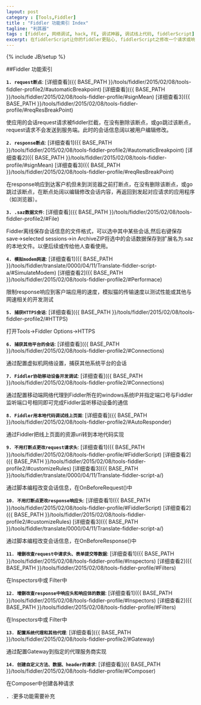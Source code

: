 ```yaml
---
layout: post
category : [Tools,Fiddler]
title : "Fiddler 功能索引 Index"
tagline: "利其器"
tags : [fiddler, 网络调试, hack, FE, 调试神器, 调试线上代码, fiddlerScript]
excerpt: 在fiddlerScript让你的fiddler更贴心, fiddlerScript之修改一个请求或响应
---
```

{% include JB/setup %}

##Fiddler 功能索引

<a id="beforeRequest"></a>**`1. request断点`**: [详细查看]({{ BASE_PATH }}/tools/fiddler/2015/02/08/tools-fiddler-profile2/#automaticBreakpoint) [详细查看]({{ BASE_PATH }}/tools/fiddler/2015/02/08/tools-fiddler-profile/#signMean) [详细查看3]({{ BASE_PATH }}/tools/fiddler/2015/02/08/tools-fiddler-profile/#reqResBreakPoint) 

使应用的会话request请求被fiddler拦截，在没有删除该断点，或go跳过该断点，request请求不会发送到服务端。此时的会话信息阔以被用户编辑修改。 

<a id="afterResponse"></a>**`2. response断点`**: [详细查看1]({{ BASE_PATH }}/tools/fiddler/2015/02/08/tools-fiddler-profile2/#automaticBreakpoint) [详细查看2]({{ BASE_PATH }}/tools/fiddler/2015/02/08/tools-fiddler-profile/#signMean) [详细查看3]({{ BASE_PATH }}/tools/fiddler/2015/02/08/tools-fiddler-profile/#reqResBreakPoint) 

在response响应到达客户机但未到浏览器之前打断点，在没有删除该断点，或go跳过该断点，在断点处阔以编辑修改会话内容，再返回到发起对应请求的应用程序（如浏览器）。

<a id="saz"></a>**`3. .saz数据文件`**: [详细查看]({{ BASE_PATH }}/tools/fiddler/2015/02/08/tools-fiddler-profile2/#File)

Fiddler离线保存会话信息的文件格式，可以选中其中某些会话,然后右键保存save->selected sessions->in ArchiveZIP将选中的会话数据保存到扩展名为.saz的本地文件。以便后续或传给他人查看使用。

<a id="modemSpeed"></a>**`4. 模拟modem网速`**: [详细查看1]({{ BASE_PATH }}/tools/fiddler/translate/0000/04/11/Translate-fiddler-script-a/#SimulateModem) [详细查看2]({{ BASE_PATH }}/tools/fiddler/2015/02/08/tools-fiddler-profile2/#Performace)

限制response响应到客户端应用的速度，模拟猫的传输速度以测试性能或其他与网速相关的开发测试

<a id="catchHttps"></a>**`5. 捕获HTTPS会话`**: [详细查看]({{ BASE_PATH }}/tools/fiddler/2015/02/08/tools-fiddler-profile2/#HTTPS)

打开Tools->Fiddler Options->HTTPS 

<a id="catchOtherPlatform"></a>**`6. 捕获其他平台的会话`**: [详细查看]({{ BASE_PATH }}/tools/fiddler/2015/02/08/tools-fiddler-profile2/#Connections)

通过配置虚拟机网络设置，捕获其他系统平台的会话 

<a id="catchMobile"></a>**`7. Fiddler协助移动设备开发调试`**: [详细查看]({{ BASE_PATH }}/tools/fiddler/2015/02/08/tools-fiddler-profile2/#Connections)

通过配置移动端网络代理到Fiddler所在的windows系统IP并指定端口号与Fiddler监听端口号相同即可完成Fiddler监听移动设备的通信 

<a id="debugOnlinePage"></a>**`8. Fiddler用本地代码调试线上页面`**: [详细查看]({{ BASE_PATH }}/tools/fiddler/2015/02/08/tools-fiddler-profile2/#AutoResponder)

通过Fiddler把线上页面的资源uri转到本地代码实现  

<a id="changeRequest"></a>**`9. 不用打断点更改request请求头`**: [详细查看1]({{ BASE_PATH }}/tools/fiddler/2015/02/08/tools-fiddler-profile/#FiddlerScript) [详细查看2]({{ BASE_PATH }}/tools/fiddler/2015/02/08/tools-fiddler-profile2/#customizeRules) [详细查看3]({{ BASE_PATH }}/tools/fiddler/translate/0000/04/11/Translate-fiddler-script-a/) 

通过脚本编程改变会话信息，在OnBeforeRequest()中 

<a id="changeResponse"></a>**`10. 不用打断点更改response响应头`**: [详细查看1]({{ BASE_PATH }}/tools/fiddler/2015/02/08/tools-fiddler-profile/#FiddlerScript) [详细查看2]({{ BASE_PATH }}/tools/fiddler/2015/02/08/tools-fiddler-profile2/#customizeRules) [详细查看3]({{ BASE_PATH }}/tools/fiddler/translate/0000/04/11/Translate-fiddler-script-a/) 

通过脚本编程改变会话信息，在OnBeforeResponse()中 

<a id="requestCURD"></a>**`11. 增删改查request中请求头、表单提交等数据`**: [详细查看1]({{ BASE_PATH }}/tools/fiddler/2015/02/08/tools-fiddler-profile/#Inspectors) [详细查看2]({{ BASE_PATH }}/tools/fiddler/2015/02/08/tools-fiddler-profile/#Filters)

在Inspectors中或 Filter中 

<a id="responseCURD"></a>**`12. 增删改查response中响应头和响应体的数据`**: [详细查看1]({{ BASE_PATH }}/tools/fiddler/2015/02/08/tools-fiddler-profile/#Inspectors) [详细查看2]({{ BASE_PATH }}/tools/fiddler/2015/02/08/tools-fiddler-profile/#Filters)

在Inspectors中或 Filter中 

<a id="sysProxy"></a>**`13. 配置系统代理和其他代理`**: [详细查看]({{ BASE_PATH }}/tools/fiddler/2015/02/08/tools-fiddler-profile2/#Gateway)

通过配置Gateway到指定的代理服务商实现 


<a id="createPost"></a>**`14. 创建自定义方法、数据、header的请求`**: [详细查看]({{ BASE_PATH }}/tools/fiddler/2015/02/08/tools-fiddler-profile/#Composer)

在Composer中创建各种请求 

**`. `**:<a id="more"></a>更多功能需要补充



